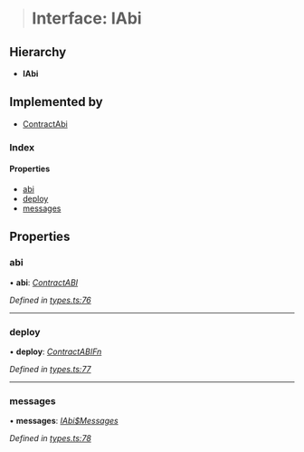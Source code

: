 > # Interface: IAbi

## Hierarchy

* **IAbi**

## Implemented by

* [ContractAbi](../classes/_abi_.contractabi.md)

### Index

#### Properties

* [abi](_types_.iabi.md#abi)
* [deploy](_types_.iabi.md#deploy)
* [messages](_types_.iabi.md#messages)

## Properties

###  abi

• **abi**: *[ContractABI](../modules/_types_.md#contractabi)*

*Defined in [types.ts:76](https://github.com/polkadot-js/api/blob/71011cf/packages/api-contract/src/types.ts#L76)*

___

###  deploy

• **deploy**: *[ContractABIFn](_types_.contractabifn.md)*

*Defined in [types.ts:77](https://github.com/polkadot-js/api/blob/71011cf/packages/api-contract/src/types.ts#L77)*

___

###  messages

• **messages**: *[IAbi$Messages](_types_.iabi_messages.md)*

*Defined in [types.ts:78](https://github.com/polkadot-js/api/blob/71011cf/packages/api-contract/src/types.ts#L78)*
